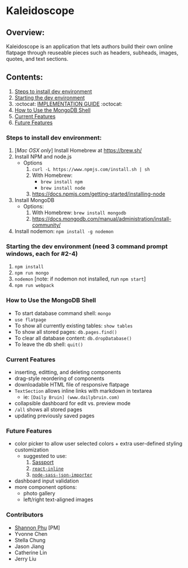 # Kaleidoscope

## Overview:
Kaleidoscope is an application that lets authors build their own online flatpage through reuseable pieces such as headers, subheads, images, quotes, and text sections.

## Contents:
1. [Steps to install dev environment](https://github.com/daily-bruin/flatpage_generator#steps-to-install-dev-environment)
2. [Starting the dev environment](https://github.com/daily-bruin/flatpage_generator#starting-the-dev-environment)
3. :octocat: [IMPLEMENTATION GUIDE](https://github.com/daily-bruin/flatpage_generator/blob/master/public/README.md) :octocat: 
4. [How to Use the MongoDB Shell](https://github.com/daily-bruin/flatpage_generator#how-to-use-the-mongodb-shell)
5. [Current Features](https://github.com/daily-bruin/flatpage_generator#current-features)
6. [Future Features](https://github.com/daily-bruin/flatpage_generator#future-features)

### Steps to install dev environment:
1. [*Mac OSX only*] Install Homebrew at https://brew.sh/
2. Install NPM and node.js 
	* Options
		1. `curl -L https://www.npmjs.com/install.sh | sh`
		2. With Homebrew:
			* `brew install npm`
			* `brew install node`
		3. https://docs.npmjs.com/getting-started/installing-node
3. Install MongoDB
	* Options:
		1. With Homebrew: `brew install mongodb`
		2. https://docs.mongodb.com/manual/administration/install-community/
4. Install nodemon: `npm install -g nodemon`
	
### Starting the dev environment (need 3 command prompt windows, each for #2-4)
1. `npm install`
2. `npm run mongo`
3. `nodemon` [note: if nodemon not installed, run `npm start`]
4. `npm run webpack`

### How to Use the MongoDB Shell
* To start database command shell: `mongo`
* `use flatpage`
* To show all currently existing tables: `show tables`
* To show all stored pages: `db.pages.find()`
* To clear all database content: `db.dropDatabase()`
* To leave the db shell: `quit()`

### Current Features
* inserting, editting, and deleting components
* drag-style reordering of components
* downloadable HTML file of responsive flatpage
* `TextSection` allows inline links with markdown in textarea
	* ie: `[Daily Bruin] (www.dailybruin.com)`
* collapsible dashboard for edit vs. preview mode
* `/all` shows all stored pages
* updating previously saved pages

### Future Features
* color picker to allow user selected colors + extra user-defined styling customization
	* suggested to use:
		1. [Sassport](https://github.com/davidkpiano/sassport)
		2. [`react-inline`](https://github.com/martinandert/react-inline)
		3. [`node-sass-json-importer`](https://www.npmjs.com/package/node-sass-json-importer)
* dashboard input validation
* more component options:
	* photo gallery
	* left/right text-aligned images

### Contributors
* [Shannon Phu](https://github.com/shannonphu) [PM]
* Yvonne Chen
* Stella Chung
* Jason Jiang
* Catherine Lin
* Jerry Liu
